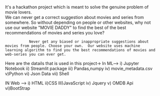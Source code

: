 It's a hackathon project which is meant to solve the genuine problem of movie lovers.  
We can never get a correct suggestion about movies and series from somewhere. So without depending on people or other websites, why not use our website "MOVIE DADDY" to find the best of the best recommendations of movies and series you love? 
                       
               Never get any biased or inappropriate suggestions about movies from people. Choose your own.  Our website uses machine learning algorithm to find you the best recommendations of movies and web-series you can ever get. 


Here are the datails that is used in this project->
In ML-->
i) Jupyter Notebook
ii) Streamlit package
iii) Pandas,numpy
iv) movie_metadata.csv
v)Python 
vi) Json Data
vii) Shell

IN Web -->
i) HTML
ii)CSS
III)JavaScript
iv) Jquery
v) OMDB Api
vi)BootStrap

